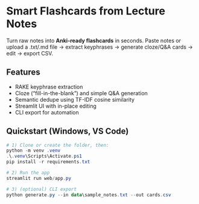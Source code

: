 # Smart Flashcards from Lecture Notes

Turn raw notes into **Anki-ready flashcards** in seconds. Paste notes or upload a .txt/.md file → extract keyphrases → generate cloze/Q&A cards → edit → export CSV.

## Features
- RAKE keyphrase extraction
- Cloze (“fill-in-the-blank”) and simple Q&A generation
- Semantic dedupe using TF-IDF cosine similarity
- Streamlit UI with in-place editing
- CLI export for automation

## Quickstart (Windows, VS Code)
```powershell
# 1) Clone or create the folder, then:
python -m venv .venv
.\.venv\Scripts\Activate.ps1
pip install -r requirements.txt

# 2) Run the app
streamlit run web/app.py

# 3) (optional) CLI export
python generate.py --in data\sample_notes.txt --out cards.csv
